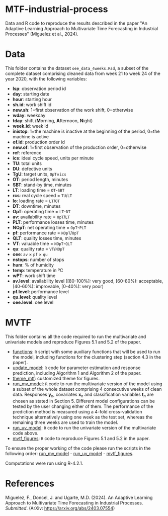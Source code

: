 # MTF-industrial-process
Data and R code to reproduce the results described in the paper "An Adaptive Learning Approach to Multivariate Time Forecasting in Industrial Processes" (Miguelez et al., 2024).  

# Data
This folder contains the dataset `oee_data_4weeks.Rsd`, a subset of the complete dataset comprising cleaned data from week 21 to week 24 of the year 2020, with the following variables:
 - **lsp**: observation period id
 - **day**: starting date
 - **hour**: starting hour
 - **sh.id**: work shift id
 - **new.sh**: 1=first observation of the work shift, 0=otherwise
 - **wday**: weekday
 - **tday**: shift (**M**orning, **A**fternoon, **N**ight)
 - **week.id**: week id
 - **inistop**: 1=the machine is inactive at the beginning of the period, 0=the machine is active
 - **of.id**: production order id
 - **new.of**: 1=first observation of the production order, 0=otherwise
 - **ref**: reference
 - **ics**: ideal cycle speed, units per minute
 - **TU**: total units
 - **DU**: defective units
 - **TgU**: target units, `OpT`$\times$`ics`
 - **OT**: period length, minutes
 - **SBT**: stand-by time, minutes
 - **LT**: loading time = `OT`-`SBT`
 - **rcs**: real cycle speed = `TU`/`LT`
 - **lo**: loading rate = `LT`/`OT`
 - **DT**: downtime, minutes
 - **OpT**: operating time = `LT`-`DT`
 - **av**: availability rate = `OpT`/`LT`
 - **PLT**: performance losses time, minutes
 - **NOpT**: net operating time = `OpT`-`PLT`
 - **pf**: performance rate = `NOpT`/`OpT`
 - **QLT**: quality losses time, minutes
 - **VT**: valuable time = `NOpT`-`QLT`
 - **qu**: quality rate = `VT`/`NOpT`
 - **oee**: `av` $\times$ `pf` $\times$ `qu`
 - **nstops**: number of stops
 - **hum**: % of humidity
 - **temp**: temperature in ºC
 - **wPT**: work shift time
 - **av.level**: availability level ([80-100\%]: very good, [60-80\%): acceptable, [40-60\%): improvable, [0-40\%): very poor)
 - **pf.level**: performance level
 - **qu.level**: quality level
 - **oee.level**: oee level

# MVTF
This folder contains all the code required to run the multivariate and univariate models and reproduce Figures 5.1 and 5.2 of the paper.  
 - [functions](mvtf/functions.R): `R` script with some auxiliary functions that will be used to run the model, including functions for the clustering step (section 4.3 in the paper).
 - [update_model](mvtf/update_model.R): `R` code for parameter estimation and response prediction, including Algorithm 1 and Algorithm 2 of the paper.
 - [theme_mtf](mvtf/theme_mtf.R): customized theme for figures.
 - [run_mv_model](mvtf/run_mv_model.R): `R` code to run the multivariate version of the model using a subset of the whole dataset comprising 4 consecutive weeks of clean data. Responses $\mathbf y_n$, covariates $\mathbf x_n$ and classification variables $\mathbf t_n$ are chosen as stated in Section 5. Different model configurations can be tested by the user changing either of them. The performance of the prediction method is measured using a 4-fold cross-validation technique alternatively using one week as the test set, whereas the remaining three weeks are used to train the model.  
 - [run_uv_model](mvtf/run_uv_model.R): `R` code to run the univariate version of the multivariate code above.
 - [mvtf_figures](mvtf/mvtf_figures.R): `R` code to reproduce Figures 5.1 and 5.2 in the paper.

To ensure the proper working of the code please run the scripts in the following order: [run_mv_model](mvtf/run_mv_model.R) - [run_uv_model](mvtf/run_uv_model.R) - [mvtf_figures](mvtf/mvtf_figures.R).

Computations were run using R-4.2.1.

 
# References

Miguelez, F., Doncel, J. and Ugarte, M.D. (2024). An Adaptive Learning Approach to Multivariate Time Forecasting in Industrial Processes. _Submitted_. (ArXiv: https://arxiv.org/abs/2403.07554)
 





